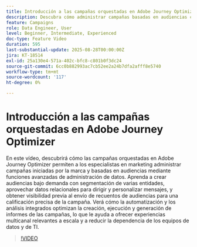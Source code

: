 ```yaml
---
title: Introducción a las campañas orquestadas en Adobe Journey Optimizer
description: Descubra cómo administrar campañas basadas en audiencias con administración de datos avanzada, segmentación y automatización en Adobe Journey Optimizer. Optimice el marketing multicanal.
feature: Campaigns
role: Data Engineer, User
level: Beginner, Intermediate, Experienced
doc-type: Feature Video
duration: 595
last-substantial-update: 2025-08-28T00:00:00Z
jira: KT-18514
exl-id: 25a130e4-571a-402c-bfc8-c801b0f3dc24
source-git-commit: 6cc0b882993ac7cb52ee2a24b7dfa2afff8e5740
workflow-type: tm+mt
source-wordcount: '117'
ht-degree: 0%

---
```


# Introducción a las campañas orquestadas en Adobe Journey Optimizer

En este vídeo, descubrirá cómo las campañas orquestadas en Adobe Journey Optimizer permiten a los especialistas en marketing administrar campañas iniciadas por la marca y basadas en audiencias mediante funciones avanzadas de administración de datos. Aprenda a crear audiencias bajo demanda con segmentación de varias entidades, aprovechar datos relacionales para dirigir y personalizar mensajes, y obtener visibilidad previa al envío de recuentos de audiencias para una calificación precisa de la campaña. Verá cómo la automatización y los análisis integrados optimizan la creación, ejecución y generación de informes de las campañas, lo que le ayuda a ofrecer experiencias multicanal relevantes a escala y a reducir la dependencia de los equipos de datos y de TI.

>[!VIDEO](https://video.tv.adobe.com/v/3471538/?learn=on&enablevpops)

